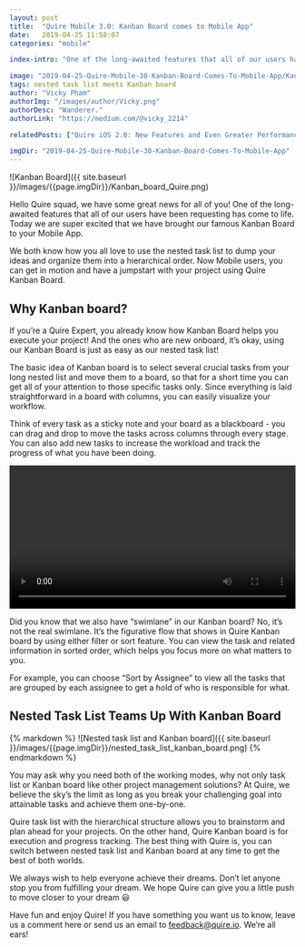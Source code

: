 ```yaml
---
layout: post
title:  "Quire Mobile 3.0: Kanban Board comes to Mobile App"
date:   2019-04-25 11:58:07
categories: "mobile"

index-intro: "One of the long-awaited features that all of our users have been requesting has come to life. Today we are super excited that we have brought our famous Kanban Board to your Mobile App."

image: "2019-04-25-Quire-Mobile-30-Kanban-Board-Comes-To-Mobile-App/Kanban_board_Quire.png"
tags: nested task list meets Kanban board
author: "Vicky Pham"
authorImg: "/images/author/Vicky.png"
authorDesc: "Wanderer."
authorLink: "https://medium.com/@vicky_2214"

relatedPosts: ["Quire iOS 2.0: New Features and Even Greater Performance", "Quire Mark III: Nested Tasks Meets Board"]

imgDir: "2019-04-25-Quire-Mobile-30-Kanban-Board-Comes-To-Mobile-App"
---
```


![Kanban Board]({{ site.baseurl }}/images/{{page.imgDir}}/Kanban_board_Quire.png)

Hello Quire squad, we have some great news for all of you! One of the long-awaited features that all of our users have been requesting has come to life. Today we are super excited that we have brought our famous Kanban Board to your Mobile App. 

We both know how you all love to use the nested task list to dump your ideas and organize them into a hierarchical order. Now Mobile users, you can get in motion and have a jumpstart with your project using Quire Kanban Board. 

## Why Kanban board?

If you’re a Quire Expert, you already know how Kanban Board helps you execute your project! And the ones who are new onboard, it’s okay, using our Kanban Board is just as easy as our nested task list! 

The basic idea of Kanban board is to select several crucial tasks from your long nested list and move them to a board, so that for a short time you can get all of your attention to those specific tasks only. Since everything is laid straightforward in a board with columns, you can easily visualize your workflow. 

Think of every task as a sticky note and your board as a blackboard - you can drag and drop to move the tasks across columns through every stage. You can also add new tasks to increase the workload and track the progress of what you have been doing.

<video style="max-height: 599px; margin: 0 auto; width: 100%;" >
  <source src="{{ site.baseurl }}/images/{{page.imgDir}}/Kanban_board_drag_drop.mp4" type="video/mp4">
</video>

Did you know that we also have “swimlane” in our Kanban board? No, it’s not the real swimlane. It’s the figurative flow that shows in Quire Kanban board by using either filter or sort feature. You can view the task and related information in sorted order, which helps you focus more on what matters to you. 

For example, you can choose “Sort by Assignee” to view all the tasks that are grouped by each assignee to get a hold of who is responsible for what. 

## Nested Task List Teams Up With Kanban Board 

<div style="max-width: 550px; max-height: 512px; margin: 0 auto;">
{% markdown %}
![Nested task list and Kanban board]({{ site.baseurl }}/images/{{page.imgDir}}/nested_task_list_kanban_board.png)
{% endmarkdown %}
</div>

You may ask why you need both of the working modes, why not only task list or Kanban board like other project management solutions? At Quire, we believe the sky’s the limit as long as you break your challenging goal into attainable tasks and achieve them one-by-one. 

Quire task list with the hierarchical structure allows you to brainstorm and plan ahead for your projects. On the other hand, Quire Kanban board is for execution and progress tracking. The best thing with Quire is, you can switch between nested task list and Kanban board at any time to get the best of both worlds.

We always wish to help everyone achieve their dreams. Don’t let anyone stop you from fulfilling your dream. We hope Quire can give you a little push to move closer to your dream 😃 

Have fun and enjoy Quire! If you have something you want us to know, leave us a comment here or send us an email to feedback@quire.io. We’re all ears! 
  



[jekyll]:      http://jekyllrb.com
[jekyll-gh]:   https://github.com/jekyll/jekyll
[jekyll-help]: https://github.com/jekyll/jekyll-help